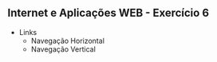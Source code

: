 ## Internet e Aplicações WEB - Exercício 6

- Links
    - Navegação Horizontal
    - Navegação Vertical